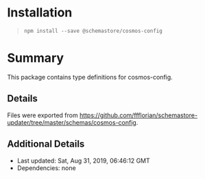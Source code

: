 # Installation
> `npm install --save @schemastore/cosmos-config`

# Summary
This package contains type definitions for cosmos-config.

## Details
Files were exported from https://github.com/ffflorian/schemastore-updater/tree/master/schemas/cosmos-config.

## Additional Details
* Last updated: Sat, Aug 31, 2019, 06:46:12 GMT
* Dependencies: none

